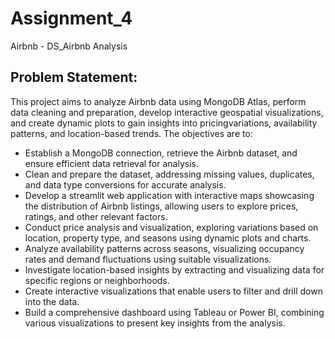 # Assignment_4
Airbnb - DS_Airbnb Analysis

## Problem Statement:
This project aims to analyze Airbnb data using MongoDB Atlas, perform data cleaning and preparation, develop interactive geospatial visualizations, and create dynamic plots to gain insights into pricingvariations, availability patterns, and location-based trends. The objectives are to:

- Establish a MongoDB connection, retrieve the Airbnb dataset, and ensure efficient data retrieval for analysis.
- Clean and prepare the dataset, addressing missing values, duplicates, and data type conversions for accurate analysis.
- Develop a streamlit web application with interactive maps showcasing the distribution of Airbnb listings, allowing users to explore prices, ratings, and other relevant factors.
- Conduct price analysis and visualization, exploring variations based on location, property type, and seasons using dynamic plots and charts.
- Analyze availability patterns across seasons, visualizing occupancy rates and demand fluctuations using suitable visualizations.
- Investigate location-based insights by extracting and visualizing data for specific regions or neighborhoods.
- Create interactive visualizations that enable users to filter and drill down into the data.
- Build a comprehensive dashboard using Tableau or Power BI, combining various visualizations to present key insights from the analysis.
